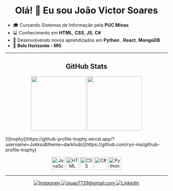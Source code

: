 <h1 align="center">Olá! 👋 Eu sou João Victor Soares</h1>

- 🎓 Cursando Sistemas de Informação pela **PUC Minas**
- 💻 Conhecimento em **HTML**, **CSS**, **JS**, **C#**
- 🚀 Desenvolvendo novos aprendizados em **Python** , **React**, **MongoDB**
- 📍 **Belo Horizonte - MG**

---

<h2 align="center">GitHub Stats</h2>

<p align="center">
  <img height="170em" src="https://github-readme-stats-git-masterrstaa-rickstaa.vercel.app/api?username=Jukkss&show_icons=true&theme=dark&count_private=true&include_all_commits=true" />
  <img height="170em" src="https://github-readme-stats-git-masterrstaa-rickstaa.vercel.app/api/top-langs/?username=Jukkss&layout=compact&theme=dark" />
</p>
[![trophy](https://github-profile-trophy.vercel.app/?username=Jukkss&theme=darkhub)](https://github.com/ryo-ma/github-profile-trophy)

<p align="center">
  <img src="https://cdn.jsdelivr.net/gh/devicons/devicon/icons/javascript/javascript-original.svg" width="40" alt="JavaScript" />
  <img src="https://cdn.jsdelivr.net/gh/devicons/devicon/icons/html5/html5-original.svg" width="40" alt="HTML" />
  <img src="https://cdn.jsdelivr.net/gh/devicons/devicon/icons/css3/css3-original.svg" width="40" alt="CSS" />
  <img src="https://cdn.jsdelivr.net/gh/devicons/devicon/icons/csharp/csharp-original.svg" width="40" alt="C#" />
  <img src="https://cdn.jsdelivr.net/gh/devicons/devicon/icons/python/python-original.svg" width="40" alt="Python" />
</p>

---
<p align="center">
  <a href="https://www.instagram.com/jaov.ss/" target="_blank">
    <img src="https://img.shields.io/badge/Instagram-E4405F?style=for-the-badge&logo=instagram&logoColor=white" alt="Instagram" />
  </a>
  <a href="mailto:sjuao7729@gmail.com" target="_blank">
    <img src="https://img.shields.io/badge/Gmail-D14836?style=for-the-badge&logo=gmail&logoColor=white" alt="sjuao7729@gmail.com" />
  </a>
  <a href="https://www.linkedin.com/in/jo%C3%A3o-victor-soares-308756325/" target="_blank">
    <img src="https://img.shields.io/badge/LinkedIn-0077B5?style=for-the-badge&logo=linkedin&logoColor=white" alt="LinkedIn" />
  </a>
</p>

